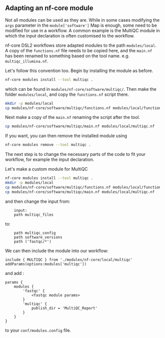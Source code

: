 ## Adapting an nf-core module

Not all modules can be used as they are. While in some
cases modifying the `args` parameter in the `module['software']`
Map is enough, some need to
be modified for use in a workflow. A common example is the
MultiQC module in which the input declaration is often
customised to the workflow.

nf-core DSL2 workflows store adapted modules to the path
`modules/local`. A copy of the `functions.nf` file needs to be copied
here, and the `main.nf` has been renamed to something
based on the tool name. e.g. `multiqc_illumina.nf`.

Let's follow this convention too. Begin by installing the module as before.
```bash
nf-core modules install --tool multiqc .
```
which can be found in `modules/nf-core/software/multiqc/`.
Then make the folder `modules/local`, and copy the `functions.nf` script
there.
```bash
mkdir -p modules/local
cp modules/nf-core/software/multiqc/functions.nf modules/local/functions.nf
```
Next make a copy of the `main.nf` renaming the script after the tool.
```bash
cp modules/nf-core/software/multiqc/main.nf modules/local/multiqc.nf
```

If you want, you can then remove the installed module using
```bash
nf-core modules remove --tool multiqc .
```

The next step is to change the necessary parts of the code
to fit your workflow, for example the input declaration.

Let's make a custom module for MultiQC
```bash
nf-core modules install --tool multiqc .
mkdir -p modules/local
cp modules/nf-core/software/multiqc/functions.nf modules/local/functions.nf
cp modules/nf-core/software/multiqc/main.nf modules/local/multiqc.nf
```
and then change the input from:
```nextflow
    input:
    path multiqc_files
```
to:
```nextflow
    path multiqc_config
    path software_versions
    path ('fastqc/*')
```

We can then include the module into our workflow:
```nextflow
include { MULTIQC } from './modules/nf-core/local/multiqc' addParams(options:modules['multiqc'])
```
and add :
```
params {
    modules {
        'fastqc' {
            <fastqc module params>
        }
        'multiqc' {
            publish_dir = 'MultiQC_Report'
        }
    }
}
```
to your `conf/modules.config` file.

